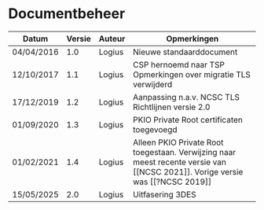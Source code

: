 # Documentbeheer

| Datum      | Versie | Auteur | Opmerkingen                                                    |
|------------|--------|--------|----------------------------------------------------------------|
| 04/04/2016 | 1.0    | Logius | Nieuwe standaarddocument                                       |
| 12/10/2017 | 1.1    | Logius | CSP hernoemd naar TSP Opmerkingen over migratie TLS verwijderd |
| 17/12/2019 | 1.2    | Logius | Aanpassing n.a.v. NCSC TLS Richtlijnen versie 2.0              |
| 01/09/2020 | 1.3    | Logius | PKIO Private Root certificaten toegevoegd                      |
| 01/02/2021 | 1.4    | Logius | Alleen PKIO Private Root toegestaan. Verwijzing naar meest recente versie van [[NCSC 2021]]. Vorige versie was [[?NCSC 2019]]|
| 15/05/2025 | 2.0    | Logius | Uitfasering 3DES|
